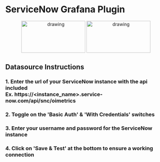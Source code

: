 # ServiceNow Grafana Plugin
<p align="center">
  <img src="https://www.servicenow.com/content/dam/now-www/en-us/images/global-nav/logo/servicenow-header-logo.svg" alt="drawing" width="200" height="100"/>
  <img src="https://www.optimiz.ca/wp-content/uploads/2019/10/Artboard-2-copy.png" alt="drawing" width="200" height="100"/>
</p>

## Datasource Instructions
### 1. Enter the url of your ServiceNow instance with the api included <br/> Ex. https://<instance_name>.service-now.com/api/snc/oimetrics
### 2. Toggle on the 'Basic Auth' & 'With Credentials' switches
### 3. Enter your username and password for the ServiceNow instance
### 4. Click on 'Save & Test' at the bottom to ensure a working connection